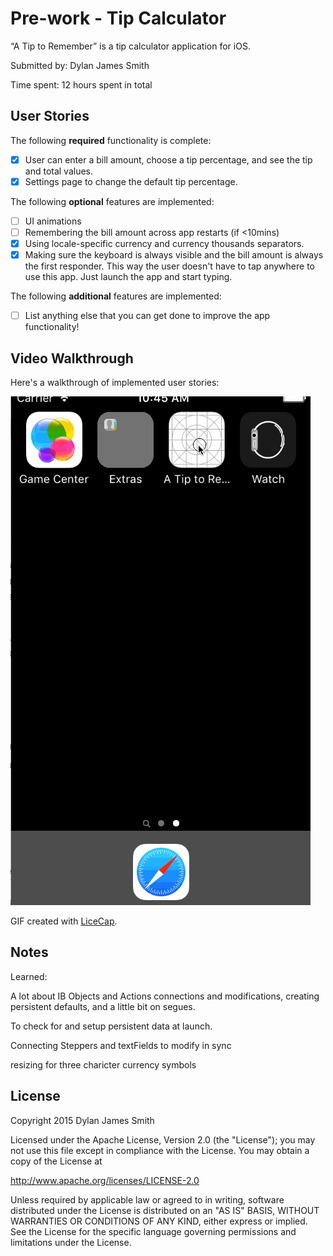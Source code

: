 # Pre-work - Tip Calculator

“A Tip to Remember” is a tip calculator application for iOS.

Submitted by: Dylan James Smith

Time spent: 12 hours spent in total

## User Stories

The following **required** functionality is complete:

* [x] User can enter a bill amount, choose a tip percentage, and see the tip and total values.
* [x] Settings page to change the default tip percentage.

The following **optional** features are implemented:
* [ ] UI animations
* [ ] Remembering the bill amount across app restarts (if <10mins)
* [x] Using locale-specific currency and currency thousands separators.
* [x] Making sure the keyboard is always visible and the bill amount is always the first responder. This way the user doesn't have to tap anywhere to use this app. Just launch the app and start typing.

The following **additional** features are implemented:

- [ ] List anything else that you can get done to improve the app functionality!

## Video Walkthrough 

Here's a walkthrough of implemented user stories:

![Walkthrough - A Tip to Remember](walkthrough.gif)

GIF created with [LiceCap](http://www.cockos.com/licecap/).

## Notes

Learned: 

A lot about IB Objects and Actions connections and modifications, creating persistent defaults, and a little bit on segues. 

To check for and setup persistent data at launch.

Connecting Steppers and textFields to modify in sync

resizing for three charicter currency symbols

## License

Copyright 2015 Dylan James Smith

Licensed under the Apache License, Version 2.0 (the "License");
you may not use this file except in compliance with the License.
You may obtain a copy of the License at

http://www.apache.org/licenses/LICENSE-2.0

Unless required by applicable law or agreed to in writing, software
distributed under the License is distributed on an "AS IS" BASIS,
WITHOUT WARRANTIES OR CONDITIONS OF ANY KIND, either express or implied.
See the License for the specific language governing permissions and
limitations under the License.